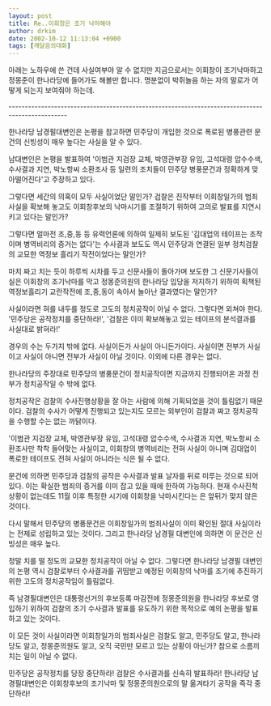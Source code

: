 ```yaml
---
layout: post
title: Re..이회창은 조기 낙마해야
author: drkim
date: 2002-10-12 11:13:04 +0900
tags: [깨달음의대화]
---
```

아래는 노하우에 쓴 건데 사실여부야 알 수 없지만 지금으로서는 이회창이 조기낙마하고 정몽준이 한나라당에 들어가도 해볼만 합니다. 명분없이 박쥐놀음 하는 자의 말로가 어떻게 되는지 보여줘야 하는데.
  

  
\---\---\---\---\---\---\---\---\---\---\---\---\---\---\---\---\---\---\---\---\---\---\---\---\---\---\---\---\---\---\---\---
  

  
한나라당 남경필대변인은 논평을 참고하면 민주당이 개입한 것으로 폭로된 병풍관련 문건의 신빙성이 매우 높다는 사실을 알 수 있다.
  

  
남대변인은 논평을 발표하여 '이범관 지검장 교체, 박영관부장 유임, 고석대령 압수수색, 수사결과 지연, 박노항씨 소환조사 등 일련의 조치들이 민주당 병풍문건과 정확하게 맞아떨어진다'고 주장하고 있다.
  

  
그렇다면 세간의 의혹이 모두 사실이었단 말인가? 검찰은 진작부터 이회창일가의 범죄사실을 확보해 놓고도 이회창후보의 낙마시기를 조절하기 위하여 고의로 발표를 지연시키고 있다는 말인가?
  

  
그렇다면 얼마전 조,중,동 등 유력언론에 의하여 일제히 보도된 '김대업의 테이프는 조작이며 병역비리의 증거는 없다'는 수사결과 보도도 역시 민주당과 연결된 일부 정치검찰의 교묘한 역정보 흘리기 작전이었다는 말인가?
  

  
마치 짜고 치는 듯이 하루씩 시차를 두고 신문사들이 돌아가며 보도한 그 신문기사들이 실은 이회창의 조기낙마를 막고 정몽준의원의 한나라당 입당을 저지하기 위하여 획책된 역정보흘리기 교란작전에 조,중,동이 속아서 놀아난 결과였다는 말인가?
  

  
사실이라면 혀를 내두를 정도로 고도의 정치공작이 아닐 수 없다. 그렇다면 외쳐야 한다. '민주당은 공작정치를 중단하라!', '검찰은 이미 확보해놓고 있는 테이프의 분석결과를 사실대로 밝혀라!'
  

  
경우의 수는 두가지 밖에 없다. 사실이든가 사실이 아니든가이다. 사실이면 전부가 사실이고 사실이 아니면 전부가 사실이 아닐 것이다. 이외에 다른 경우는 없다.
  

  
한나라당의 주장대로 민주당의 병풍문건이 정치공작이면 지금까지 진행되어온 과정 전부가 정치공작일 수 밖에 없다.
  

  
정치공작은 검찰의 수사진행상황을 잘 아는 사람에 의해 기획되었을 것이 틀림없기 때문이다. 검찰의 수사가 어떻게 진행되고 있는지도 모르는 외부인이 검찰과 짜고 정치공작을 수행할 수는 없는 까닭이다.
  

  
'이범관 지검장 교체, 박영관부장 유임, 고석대령 압수수색, 수사결과 지연, 박노항씨 소환조사만 착착 들어맞는 사실이고, 이회창의 병역비리는 전혀 사실이 아니며 김대업이 폭로한 테이프도 전혀 사실이 아니라는 식은 될 수 없다.
  

  
문건에 의하면 민주당과 검찰의 공작은 수사결과 발표 날자를 뒤로 미루는 것으로 되어있다. 이는 확실한 범죄의 증거를 이미 잡고 있을 때에 한하여 가능하다. 현재 수사진척 상황이 없는데도 11월 이후 특정한 시기에 이회창을 낙마시킨다는 은 앞뒤가 맞지 않은 것이다.
  

  
다시 말해서 민주당의 병풍문건은 이회창일가의 범죄사실이 이미 확인된 절대 사실이라는 전제로 성립하고 있는 것이다. 그리고 한나라당 남경필 대변인에 의하면 이 문건은 신빙성은 매우 높다.
  

  
정말 치를 떨 정도의 교묘한 정치공작이 아닐 수 없다. 그렇다면 한나라당 남경필 대변인의 논평 역시 검찰로부터 수사결과를 귀띰받고 예정된 이회창의 낙마를 조기에 추진하기 위한 고도의 정치공작임이 틀림없다.
  

  
즉 남경필대변인은 대통령선거의 후보등록 마감전에 정몽준의원을 한나라당 후보로 영입하기 위하여 검찰의 조기 수사결과 발표를 유도하기 위한 목적으로 예의 논평을 발표하고 있는 것이다.
  

  
이 모든 것이 사실이라면 이회창일가의 범죄사실은 검찰도 알고, 민주당도 알고, 한나라당도 알고, 정몽준의원도 알고, 오직 국민만 모르고 있는 상황이 아닌가? 참으로 소름끼치는 일이 아닐 수 없다.
  

  

  
민주당은 공작정치를 당장 중단하라! 검찰은 수사결과를 신속히 발표하라! 한나라당 남경필대변인은 이회창후보의 조기낙마 및 정몽준의원으로의 말 옮겨타기 공작을 즉각 중단하라!